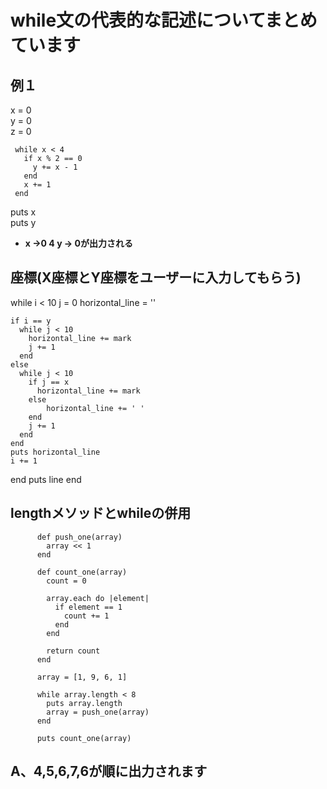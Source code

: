 # while文の代表的な記述についてまとめています

## 例１
x = 0  
y = 0  
z = 0  

     while x < 4  
       if x % 2 == 0  
         y += x - 1  
       end  
       x += 1  
     end  

puts x  
puts y  

- **x →0   4 y → 0が出力される**

## 座標(X座標とY座標をユーザーに入力してもらう)
while i < 10
    j = 0
    horizontal_line = ''

    if i == y
      while j < 10
        horizontal_line += mark
        j += 1
      end
    else
      while j < 10
        if j == x
          horizontal_line += mark
        else
            horizontal_line += ' '
        end 
        j += 1
      end
    end
    puts horizontal_line
    i += 1
  end
  puts line
end

## lengthメソッドとwhileの併用

          def push_one(array)
            array << 1
          end
          
          def count_one(array)
            count = 0
          
            array.each do |element|
              if element == 1
                count += 1
              end
            end
          
            return count
          end
          
          array = [1, 9, 6, 1]
          
          while array.length < 8
            puts array.length
            array = push_one(array)
          end
          
          puts count_one(array)

## A、4,5,6,7,6が順に出力されます
